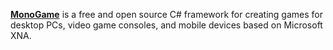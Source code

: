 [**MonoGame**](https://www.monogame.net/) is a free and open source C# framework for creating games for desktop PCs, video game consoles, and mobile devices based on Microsoft XNA.